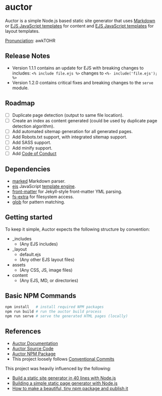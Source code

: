 # auctor

Auctor is a simple Node.js based static site generator that uses [Markdown](https://github.com/markedjs/marked) or [EJS JavaScript templates](https://ejs.co/) for content and [EJS JavaScript templates](https://ejs.co/) for layout templates.

[Pronunciation](https://en.wikipedia.org/wiki/Wikipedia:Pronunciation_(simple_guide_to_markup,_American)): awkTOHR

## Release Notes

- Version 1.1.1 contains an update for EJS with breaking changes to includes: `<% include file.ejs %>` changes to `<%- include('file.ejs'); %>`
- Version 1.2.0 contains critical fixes and breaking changes to the `serve` module.

## Roadmap

- [ ] Duplicate page detection (output to same file location).
- [ ] Create an index as content generated (could be used by duplicate page detection algorithm).
- [ ] Add automated sitemap generation for all generated pages.
- [ ] Add Robots.txt support, with integrated sitemap support.
- [ ] Add SASS support.
- [ ] Add minify support.
- [ ] Add [Code of Conduct](https://www.contributor-covenant.org/)

## Dependencies

- [marked](https://www.npmjs.com/package/marked) Markdown parser.
- [ejs](https://www.npmjs.com/package/ejs) JavaScript [template engine](https://ejs.co/).
- [front-matter](https://www.npmjs.com/package/front-matter) for Jekyll-style front-matter YML parsing.
- [fs-extra](https://www.npmjs.com/package/fs-extra) for filesystem access.
- [glob](https://www.npmjs.com/package/glob) for pattern matching.

## Getting started

To keep it simple, Auctor expects the following structure by convention:

- _includes
  - (Any EJS includes)
- _layout
  - default.ejs
  - (Any other EJS layout files)
- assets
  - (Any CSS, JS, image files)
- content
  - (Any EJS, MD, or directories)

## Basic NPM Commands

```bash
npm install   # install required NPM packages
npm run build # run the auctor build process
npm run serve # serve the generated HTML pages (locally)
```

## References

- [Auctor Documentation](https://auctor.online)
- [Auctor Source Code](https://github.com/NathanLaan/auctor)
- [Auctor NPM Package](https://www.npmjs.com/package/auctor)
- This project loosely follows [Conventional Commits](https://www.conventionalcommits.org/en/v1.0.0/)

This project was heavily influenced by the following:

- [Build a static site generator in 40 lines with Node.js](https://www.webdevdrops.com/en/build-static-site-generator-nodejs-8969ebe34b22/)
- [Building a simple static page generator with Node.js](https://hackernoon.com/building-a-simple-static-page-generator-with-node-js-4f58f680c47d)
- [How to make a beautiful, tiny npm package and publish it](https://www.freecodecamp.org/news/how-to-make-a-beautiful-tiny-npm-package-and-publish-it-2881d4307f78/)
